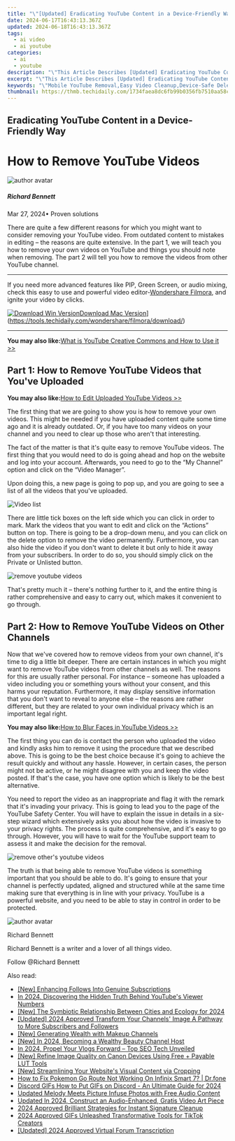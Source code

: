 ```yaml
---
title: "\"[Updated] Eradicating YouTube Content in a Device-Friendly Way\""
date: 2024-06-17T16:43:13.367Z
updated: 2024-06-18T16:43:13.367Z
tags:
  - ai video
  - ai youtube
categories:
  - ai
  - youtube
description: "\"This Article Describes [Updated] Eradicating YouTube Content in a Device-Friendly Way\""
excerpt: "\"This Article Describes [Updated] Eradicating YouTube Content in a Device-Friendly Way\""
keywords: "\"Mobile YouTube Removal,Easy Video Cleanup,Device-Safe Deletion,Simplified Content Purge,Streamlined Video Clearing,Accessible Media Erase,User-Friendly Ad-Removal\""
thumbnail: https://thmb.techidaily.com/1734faea8dc6fb99b0356fb7510aa58c46806122f440ead1dafd4f608890d169.png
---
```


## Eradicating YouTube Content in a Device-Friendly Way

# How to Remove YouTube Videos

![author avatar](https://images.wondershare.com/filmora/article-images/richard-bennett.jpg)

##### Richard Bennett

 Mar 27, 2024• Proven solutions

 There are quite a few different reasons for which you might want to consider removing your YouTube video. From outdated content to mistakes in editing – the reasons are quite extensive. In the part 1, we will teach you how to remove your own videos on YouTube and things you should note when removing. The part 2 will tell you how to remove the videos from other YouTube channel.

---

 If you need more advanced features like PIP, Green Screen, or audio mixing, check this easy to use and powerful video editor-[Wondershare Filmora](https://tools.techidaily.com/wondershare/filmora/download/), and ignite your video by clicks.

[![Download Win Version](https://images.wondershare.com/filmora/guide/download-btn-win.jpg)](https://tools.techidaily.com/wondershare/filmora/download/)[Download Mac Version](https://images.wondershare.com/filmora/guide/download-btn-mac.jpg)](https://tools.techidaily.com/wondershare/filmora/download/)

---

**You may also like:**[What is YouTube Creative Commons and How to Use it >>](https://tools.techidaily.com/wondershare/filmora/download/)

## Part 1: How to Remove YouTube Videos that You've Uploaded

**You may also like:**[How to Edit Uploaded YouTube Videos >>](https://tools.techidaily.com/wondershare/filmora/download/)

 The first thing that we are going to show you is how to remove your own videos. This might be needed if you have uploaded content quite some time ago and it is already outdated. Or, if you have too many videos on your channel and you need to clear up those who aren't that interesting.

 The fact of the matter is that it's quite easy to remove YouTube videos. The first thing that you would need to do is going ahead and hop on the website and log into your account. Afterwards, you need to go to the “My Channel” option and click on the “Video Manager”.

 Upon doing this, a new page is going to pop up, and you are going to see a list of all the videos that you've uploaded.

![Video list](https://images.wondershare.com/filmora/article-images/edit-youtube-video-basic-description-3.jpg)

 There are little tick boxes on the left side which you can click in order to mark. Mark the videos that you want to edit and click on the “Actions” button on top. There is going to be a drop-down menu, and you can click on the delete option to remove the video permanently. Furthermore, you can also hide the video if you don't want to delete it but only to hide it away from your subscribers. In order to do so, you should simply click on the Private or Unlisted button.

![remove youtube videos](https://images.wondershare.com/how-to-remove-youtube-videos.jpg)

 That's pretty much it – there's nothing further to it, and the entire thing is rather comprehensive and easy to carry out, which makes it convenient to go through.

## Part 2: How to Remove YouTube Videos on Other Channels

 Now that we've covered how to remove videos from your own channel, it's time to dig a little bit deeper. There are certain instances in which you might want to remove YouTube videos from other channels as well. The reasons for this are usually rather personal. For instance – someone has uploaded a video including you or something yours without your consent, and this harms your reputation. Furthermore, it may display sensitive information that you don't want to reveal to anyone else – the reasons are rather different, but they are related to your own individual privacy which is an important legal right.

**You may also like:**[How to Blur Faces in YouTube Videos >>](https://tools.techidaily.com/wondershare/filmora/download/)

 The first thing you can do is contact the person who uploaded the video and kindly asks him to remove it using the procedure that we described above. This is going to be the best choice because it's going to achieve the result quickly and without any hassle. However, in certain cases, the person might not be active, or he might disagree with you and keep the video posted. If that's the case, you have one option which is likely to be the best alternative.

 You need to report the video as an inappropriate and flag it with the remark that it's invading your privacy. This is going to lead you to the page of the YouTube Safety Center. You will have to explain the issue in details in a six-step wizard which extensively asks you about how the video is invasive to your privacy rights. The process is quite comprehensive, and it's easy to go through. However, you will have to wait for the YouTube support team to assess it and make the decision for the removal.

![remove other's youtube videos](https://images.wondershare.com/filmora/article-images/remove-youtube-videos-1.jpg)

 The truth is that being able to remove YouTube videos is something important that you should be able to do. It's going to ensure that your channel is perfectly updated, aligned and structured while at the same time making sure that everything is in line with your privacy. YouTube is a powerful website, and you need to be able to stay in control in order to be protected.

![author avatar](https://images.wondershare.com/filmora/article-images/richard-bennett.jpg)

Richard Bennett

Richard Bennett is a writer and a lover of all things video.

Follow @Richard Bennett


<ins class="adsbygoogle"
     style="display:block"
     data-ad-format="autorelaxed"
     data-ad-client="ca-pub-7571918770474297"
     data-ad-slot="1223367746"></ins>



<ins class="adsbygoogle"
     style="display:block"
     data-ad-client="ca-pub-7571918770474297"
     data-ad-slot="8358498916"
     data-ad-format="auto"
     data-full-width-responsive="true"></ins>

<span class="atpl-alsoreadstyle">Also read:</span>
<div><ul>
<li><a href="https://youtube-docs.techidaily.com/nhancing-follows-into-genuine-subscriptions/"><u>[New] Enhancing Follows Into Genuine Subscriptions</u></a></li>
<li><a href="https://youtube-docs.techidaily.com/24-discovering-the-hidden-truth-behind-youtubes-viewer-numbers/"><u>In 2024, Discovering the Hidden Truth Behind YouTube's Viewer Numbers</u></a></li>
<li><a href="https://youtube-docs.techidaily.com/he-symbiotic-relationship-between-cities-and-ecology-for-2024/"><u>[New] The Symbiotic Relationship Between Cities and Ecology for 2024</u></a></li>
<li><a href="https://youtube-docs.techidaily.com/ed-2024-approved-transform-your-channels-image-a-pathway-to-more-subscribers-and-followers/"><u>[Updated] 2024 Approved  Transform Your Channels' Image  A Pathway to More Subscribers and Followers</u></a></li>
<li><a href="https://youtube-docs.techidaily.com/enerating-wealth-with-makeup-channels/"><u>[New] Generating Wealth with Makeup Channels</u></a></li>
<li><a href="https://youtube-docs.techidaily.com/n-2024-becoming-a-wealthy-beauty-channel-host/"><u>[New] In 2024, Becoming a Wealthy Beauty Channel Host</u></a></li>
<li><a href="https://youtube-docs.techidaily.com/24-propel-your-vlogs-forward-top-seo-tech-unveiled/"><u>In 2024, Propel Your Vlogs Forward – Top SEO Tech Unveiled</u></a></li>
<li><a href="https://extra-skills.techidaily.com/new-refine-image-quality-on-canon-devices-using-free-plus-payable-lut-tools/"><u>[New] Refine Image Quality on Canon Devices Using Free + Payable LUT Tools</u></a></li>
<li><a href="https://some-approaches.techidaily.com/new-streamlining-your-websites-visual-content-via-cropping/"><u>[New] Streamlining Your Website's Visual Content via Cropping</u></a></li>
<li><a href="https://android-pokemon-go.techidaily.com/how-to-fix-pokemon-go-route-not-working-on-infinix-smart-7-drfone-by-drfone-virtual-android/"><u>How to Fix Pokemon Go Route Not Working On Infinix Smart 7? | Dr.fone</u></a></li>
<li><a href="https://discord-videos.techidaily.com/discord-gifs-how-to-put-gifs-on-discord-an-ultimate-guide-for-2024/"><u>Discord GIFs  How to Put GIFs on Discord - An Ultimate Guide for 2024</u></a></li>
<li><a href="https://sound-tweaking.techidaily.com/updated-melody-meets-picture-infuse-photos-with-free-audio-content/"><u>Updated Melody Meets Picture Infuse Photos with Free Audio Content</u></a></li>
<li><a href="https://sound-tweaking.techidaily.com/updated-in-2024-construct-an-audio-enhanced-gratis-video-art-piece/"><u>Updated In 2024, Construct an Audio-Enhanced, Gratis Video Art Piece</u></a></li>
<li><a href="https://extra-tips.techidaily.com/2024-approved-brilliant-strategies-for-instant-signature-cleanup/"><u>2024 Approved  Brilliant Strategies for Instant Signature Cleanup</u></a></li>
<li><a href="https://tiktok-video-recordings.techidaily.com/2024-approved-gifs-unleashed-transformative-tools-for-tiktok-creators/"><u>2024 Approved  GIFs Unleashed  Transformative Tools for TikTok Creators</u></a></li>
<li><a href="https://screen-activity-recording.techidaily.com/updated-2024-approved-virtual-forum-transcription/"><u>[Updated] 2024 Approved  Virtual Forum Transcription</u></a></li>
</ul></div>
